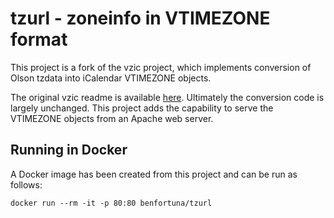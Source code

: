 # tzurl - zoneinfo in VTIMEZONE format

This project is a fork of the vzic project, which implements conversion of Olson tzdata into iCalendar VTIMEZONE objects.

The original vzic readme is available [here](README.vzic).
Ultimately the conversion code is largely unchanged. This project adds the capability to serve the VTIMEZONE objects from an
Apache web server.

## Running in Docker

A Docker image has been created from this project and can be run as follows:

`docker run --rm -it -p 80:80 benfortuna/tzurl`

